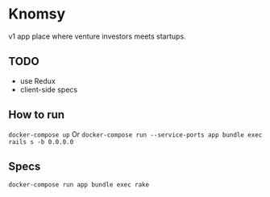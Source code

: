 # Knomsy
  v1 app place where venture investors meets startups.

## TODO
 * use Redux
 * client-side specs

## How to run
  `docker-compose up`
  Or
  `docker-compose run --service-ports app bundle exec rails s -b 0.0.0.0     `

## Specs
  `docker-compose run app bundle exec rake`
